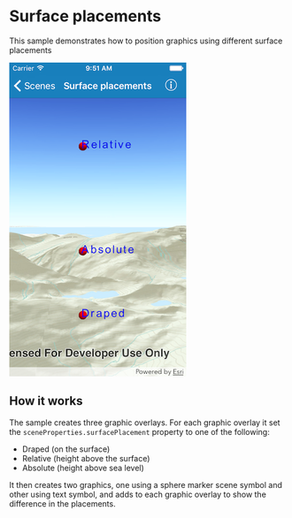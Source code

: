 # Surface placements

This sample demonstrates how to position graphics using different
surface placements

![](image1.png)

## How it works

The sample creates three graphic overlays. For each graphic overlay it
set the `sceneProperties.surfacePlacement` property to one of the
following:

  - Draped (on the surface)
  - Relative (height above the surface)
  - Absolute (height above sea level)

It then creates two graphics, one using a sphere marker scene symbol and
other using text symbol, and adds to each graphic overlay to show the
difference in the placements.
